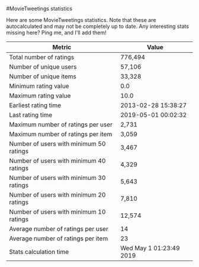 #MovieTweetings statistics

Here are some MovieTweetings statistics. Note that these are autocalculated and may not be completely up to date. Any interesting stats missing here? Ping me, and I'll add them!

Metric | Value
--- | ---
Total number of ratings                 | 776,494
Number of unique users                  | 57,106
Number of unique items                  | 33,328
Minimum rating value                    | 0.0
Maximum rating value                    | 10.0
Earliest rating time                    | 2013-02-28 15:38:27
Last rating time                        | 2019-05-01 00:02:32
Maximum number of ratings per user      | 2,731
Maximum number of ratings per item      | 3,059
Number of users with minimum 50 ratings | 3,467
Number of users with minimum 40 ratings | 4,329
Number of users with minimum 30 ratings | 5,643
Number of users with minimum 20 ratings | 7,810
Number of users with minimum 10 ratings | 12,574
Average number of ratings per user      | 14
Average number of ratings per item      | 23
Stats calculation time                  | Wed May  1 01:23:49 2019

